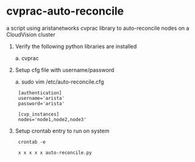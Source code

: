 # cvprac-auto-reconcile
a script using aristanetworks cvprac library to auto-reconcile nodes on a CloudVision cluster

1. Verify the following python libraries are installed

    a. cvprac

2. Setup cfg file with username/password

    a. sudo vim /etc/auto-reconcile.cfg

        [authentication]
        username='arista'
        password='arista'

        [cvp_instances]
        nodes='node1,node2,node3'

3. Setup crontab entry to run on system
        
        crontab -e

        x x x x x auto-reconcile.py

